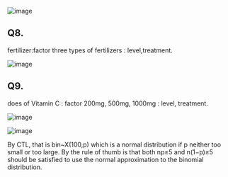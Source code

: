 ![image](https://github.com/user-attachments/assets/84cb33d3-0815-43c3-81db-d51f473f8b73)

Q8.
--

fertilizer:factor 
three types of fertilizers : level,treatment.


![image](https://github.com/user-attachments/assets/0e4f3952-ec1c-438d-a96c-7124e9a0802a)

Q9.
--

does of Vitamin C : factor
200mg, 500mg, 1000mg : level, treatment.

![image](https://github.com/user-attachments/assets/9f72d9ba-34d2-41c3-a4d7-59d0ca678a7b)

![image](https://github.com/user-attachments/assets/82f7e86f-e44e-425a-8275-cb3567f3a209)

By CTL, that is bin~X(100,p) which is a normal distribution if p neither too small or too large.
By the rule of thumb is that both np≥5 and n(1−p)≥5 should be satisfied to use the normal approximation to the binomial distribution. 
